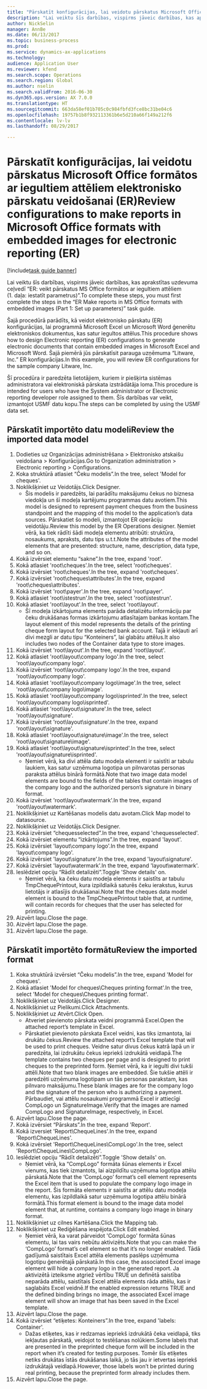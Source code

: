 ```yaml
--- 
title: "Pārskatīt konfigurācijas, lai veidotu pārskatus Microsoft Office formātos ar iegultiem attēliem elektronisko pārskatu veidošanai (ER)"
description: "Lai veiktu šīs darbības, vispirms jāveic darbības, kas aprakstītas uzdevuma ceļvedī “ER: veikt pārskatus MS Office formātos ar iegultiem attēliem (1. daļa: iestatīt parametrus)”."
author: NickSelin
manager: AnnBe
ms.date: 06/13/2017
ms.topic: business-process
ms.prod: 
ms.service: dynamics-ax-applications
ms.technology: 
audience: Application User
ms.reviewer: kfend
ms.search.scope: Operations
ms.search.region: Global
ms.author: nselin
ms.search.validFrom: 2016-06-30
ms.dyn365.ops.version: AX 7.0.0
ms.translationtype: HT
ms.sourcegitcommit: 663da58ef01b705c0c984fbfd3fce8bc31be04c6
ms.openlocfilehash: 19757b1b8f932113361b6e5d210a66f149a212f6
ms.contentlocale: lv-lv
ms.lasthandoff: 08/29/2017

---
```

# <a name="review-configurations-to-make-reports-in-microsoft-office-formats-with-embedded-images-for-electronic-reporting-er"></a><span data-ttu-id="6bdff-103">Pārskatīt konfigurācijas, lai veidotu pārskatus Microsoft Office formātos ar iegultiem attēliem elektronisko pārskatu veidošanai (ER)</span><span class="sxs-lookup"><span data-stu-id="6bdff-103">Review configurations to make reports in Microsoft Office formats with embedded images for electronic reporting (ER)</span></span>

[!include[task guide banner](../../includes/task-guide-banner.md)]

<span data-ttu-id="6bdff-104">Lai veiktu šīs darbības, vispirms jāveic darbības, kas aprakstītas uzdevuma ceļvedī “ER: veikt pārskatus MS Office formātos ar iegultiem attēliem (1. daļa: iestatīt parametrus)”.</span><span class="sxs-lookup"><span data-stu-id="6bdff-104">To complete these steps, you must first complete the steps in the “ER Make reports in MS Office formats with embedded images (Part 1: Set up parameters)” task guide.</span></span>

<span data-ttu-id="6bdff-105">Šajā procedūrā parādīts, kā veidot elektronisko pārskatu (ER) konfigurācijas, lai programmā Microsoft Excel un Microsoft Word ģenerētu elektroniskos dokumentus, kas satur iegultos attēlus.</span><span class="sxs-lookup"><span data-stu-id="6bdff-105">This procedure shows how to design Electronic reporting (ER) configurations to generate electronic documents that contain embedded images in Microsoft Excel and Microsoft Word.</span></span> <span data-ttu-id="6bdff-106">Šajā piemērā jūs pārskatīsit parauga uzņēmuma “Litware, Inc.” ER konfigurācijas.</span><span class="sxs-lookup"><span data-stu-id="6bdff-106">In this example, you will review ER configurations for the sample company Litware, Inc.</span></span> 

<span data-ttu-id="6bdff-107">Šī procedūra ir paredzēta lietotājiem, kuriem ir piešķirta sistēmas administratora vai elektroniskā pārskata izstrādātāja loma.</span><span class="sxs-lookup"><span data-stu-id="6bdff-107">This procedure is intended for users who have the System administrator or Electronic reporting developer role assigned to them.</span></span> <span data-ttu-id="6bdff-108">Šīs darbības var veikt, izmantojot USMF datu kopu.</span><span class="sxs-lookup"><span data-stu-id="6bdff-108">The steps can be completed by using the USMF data set.</span></span>


## <a name="review-the-imported-data-model"></a><span data-ttu-id="6bdff-109">Pārskatīt importēto datu modeli</span><span class="sxs-lookup"><span data-stu-id="6bdff-109">Review the imported data model</span></span>
1. <span data-ttu-id="6bdff-110">Dodieties uz Organizācijas administrēšana > Elektronisko atskaišu veidošana > Konfigurācijas.</span><span class="sxs-lookup"><span data-stu-id="6bdff-110">Go to Organization administration > Electronic reporting > Configurations.</span></span>
2. <span data-ttu-id="6bdff-111">Koka struktūrā atlasiet “Čeku modelis”.</span><span class="sxs-lookup"><span data-stu-id="6bdff-111">In the tree, select 'Model for cheques'.</span></span>
3. <span data-ttu-id="6bdff-112">Noklikšķiniet uz Veidotājs.</span><span class="sxs-lookup"><span data-stu-id="6bdff-112">Click Designer.</span></span>
    * <span data-ttu-id="6bdff-113">Šis modelis ir paredzēts, lai parādītu maksājumu čekus no biznesa viedokļa un šī modeļa kartējumu programmas datu avotiem.</span><span class="sxs-lookup"><span data-stu-id="6bdff-113">This model is designed to represent payment cheques from the business standpoint and the mapping of this model to the application’s data sources.</span></span> <span data-ttu-id="6bdff-114">Pārskatiet šo modeli, izmantojot ER operāciju veidotāju.</span><span class="sxs-lookup"><span data-stu-id="6bdff-114">Review this model by the ER Operations designer.</span></span> <span data-ttu-id="6bdff-115">Ņemiet vērā, ka tiek rādīti šādi modeļa elementu atribūti: struktūra, nosaukums, apraksts, datu tips u.t.t.</span><span class="sxs-lookup"><span data-stu-id="6bdff-115">Note the attributes of the model elements that are presented: structure, name, description, data type, and so on.</span></span>   
4. <span data-ttu-id="6bdff-116">Kokā izvērsiet elementu “sakne”.</span><span class="sxs-lookup"><span data-stu-id="6bdff-116">In the tree, expand 'root'.</span></span>
5. <span data-ttu-id="6bdff-117">Kokā atlasiet 'root\cheques'.</span><span class="sxs-lookup"><span data-stu-id="6bdff-117">In the tree, select 'root\cheques'.</span></span>
6. <span data-ttu-id="6bdff-118">Kokā izvērsiet 'root\cheques'.</span><span class="sxs-lookup"><span data-stu-id="6bdff-118">In the tree, expand 'root\cheques'.</span></span>
7. <span data-ttu-id="6bdff-119">Kokā izvērsiet 'root\cheques\attributes'.</span><span class="sxs-lookup"><span data-stu-id="6bdff-119">In the tree, expand 'root\cheques\attributes'.</span></span>
8. <span data-ttu-id="6bdff-120">Kokā izvērsiet 'root\payer'.</span><span class="sxs-lookup"><span data-stu-id="6bdff-120">In the tree, expand 'root\payer'.</span></span>
9. <span data-ttu-id="6bdff-121">Kokā atlasiet 'root\istestrun'.</span><span class="sxs-lookup"><span data-stu-id="6bdff-121">In the tree, select 'root\istestrun'.</span></span>
10. <span data-ttu-id="6bdff-122">Kokā atlasiet 'root\layout'.</span><span class="sxs-lookup"><span data-stu-id="6bdff-122">In the tree, select 'root\layout'.</span></span>
    * <span data-ttu-id="6bdff-123">Šī modeļa izkārtojuma elements parāda detalizētu informāciju par čeku drukāšanas formas izkārtojumu atlasītajam bankas kontam.</span><span class="sxs-lookup"><span data-stu-id="6bdff-123">The layout element of this model represents the details of the printing cheque form layout for the selected bank account.</span></span> <span data-ttu-id="6bdff-124">Tajā ir iekļauti arī divi mezgli ar datu tipu “Konteiners”, lai glabātu attēlus.</span><span class="sxs-lookup"><span data-stu-id="6bdff-124">It also includes two nodes of the Container data type to store images.</span></span>   
11. <span data-ttu-id="6bdff-125">Kokā izvērsiet 'root\layout'.</span><span class="sxs-lookup"><span data-stu-id="6bdff-125">In the tree, expand 'root\layout'.</span></span>
12. <span data-ttu-id="6bdff-126">Kokā atlasiet 'root\layout\company logo'.</span><span class="sxs-lookup"><span data-stu-id="6bdff-126">In the tree, select 'root\layout\company logo'.</span></span>
13. <span data-ttu-id="6bdff-127">Kokā izvērsiet 'root\layout\company logo'.</span><span class="sxs-lookup"><span data-stu-id="6bdff-127">In the tree, expand 'root\layout\company logo'.</span></span>
14. <span data-ttu-id="6bdff-128">Kokā atlasiet 'root\layout\company logo\image'.</span><span class="sxs-lookup"><span data-stu-id="6bdff-128">In the tree, select 'root\layout\company logo\image'.</span></span>
15. <span data-ttu-id="6bdff-129">Kokā atlasiet 'root\layout\company logo\isprinted'.</span><span class="sxs-lookup"><span data-stu-id="6bdff-129">In the tree, select 'root\layout\company logo\isprinted'.</span></span>
16. <span data-ttu-id="6bdff-130">Kokā atlasiet 'root\layout\signature'.</span><span class="sxs-lookup"><span data-stu-id="6bdff-130">In the tree, select 'root\layout\signature'.</span></span>
17. <span data-ttu-id="6bdff-131">Kokā izvērsiet 'root\layout\signature'.</span><span class="sxs-lookup"><span data-stu-id="6bdff-131">In the tree, expand 'root\layout\signature'.</span></span>
18. <span data-ttu-id="6bdff-132">Kokā atlasiet 'root\layout\signature\image'.</span><span class="sxs-lookup"><span data-stu-id="6bdff-132">In the tree, select 'root\layout\signature\image'.</span></span>
19. <span data-ttu-id="6bdff-133">Kokā atlasiet 'root\layout\signature\isprinted'.</span><span class="sxs-lookup"><span data-stu-id="6bdff-133">In the tree, select 'root\layout\signature\isprinted'.</span></span>
    * <span data-ttu-id="6bdff-134">Ņemiet vērā, ka divi attēla datu modeļa elementi ir saistīti ar tabulu laukiem, kas satur uzņēmuma logotipa un pilnvarotas personas paraksta attēlus binārā formātā.</span><span class="sxs-lookup"><span data-stu-id="6bdff-134">Note that two image data model elements are bound to the fields of the tables that contain images of the company logo and the authorized person’s signature in binary format.</span></span>  
20. <span data-ttu-id="6bdff-135">Kokā izvērsiet 'root\layout\watermark'.</span><span class="sxs-lookup"><span data-stu-id="6bdff-135">In the tree, expand 'root\layout\watermark'.</span></span>
21. <span data-ttu-id="6bdff-136">Noklikšķiniet uz Kartēšanas modelis datu avotam.</span><span class="sxs-lookup"><span data-stu-id="6bdff-136">Click Map model to datasource.</span></span>
22. <span data-ttu-id="6bdff-137">Noklikšķiniet uz Veidotājs.</span><span class="sxs-lookup"><span data-stu-id="6bdff-137">Click Designer.</span></span>
23. <span data-ttu-id="6bdff-138">Kokā izvērsiet “chequesselected”.</span><span class="sxs-lookup"><span data-stu-id="6bdff-138">In the tree, expand 'chequesselected'.</span></span>
24. <span data-ttu-id="6bdff-139">Kokā izvērsiet elementu “izkārtojums”.</span><span class="sxs-lookup"><span data-stu-id="6bdff-139">In the tree, expand 'layout'.</span></span>
25. <span data-ttu-id="6bdff-140">Kokā izvērsiet 'layout\company logo'.</span><span class="sxs-lookup"><span data-stu-id="6bdff-140">In the tree, expand 'layout\company logo'.</span></span>
26. <span data-ttu-id="6bdff-141">Kokā izvērsiet 'layout\signature'.</span><span class="sxs-lookup"><span data-stu-id="6bdff-141">In the tree, expand 'layout\signature'.</span></span>
27. <span data-ttu-id="6bdff-142">Kokā izvērsiet 'layout\watermark'.</span><span class="sxs-lookup"><span data-stu-id="6bdff-142">In the tree, expand 'layout\watermark'.</span></span>
28. <span data-ttu-id="6bdff-143">Ieslēdziet opciju “Rādīt detalizēti”.</span><span class="sxs-lookup"><span data-stu-id="6bdff-143">Toggle 'Show details' on.</span></span>
    * <span data-ttu-id="6bdff-144">Ņemiet vērā, ka čeku datu modeļa elements ir saistīts ar tabulu TmpChequePrintout, kura izpildlaikā saturēs čeku ierakstus, kurus lietotājs ir atlasījis drukāšanai.</span><span class="sxs-lookup"><span data-stu-id="6bdff-144">Note that the cheques data model element is bound to the TmpChequePrintout table that, at runtime, will contain records for cheques that the user has selected for printing.</span></span>   
29. <span data-ttu-id="6bdff-145">Aizvērt lapu.</span><span class="sxs-lookup"><span data-stu-id="6bdff-145">Close the page.</span></span>
30. <span data-ttu-id="6bdff-146">Aizvērt lapu.</span><span class="sxs-lookup"><span data-stu-id="6bdff-146">Close the page.</span></span>
31. <span data-ttu-id="6bdff-147">Aizvērt lapu.</span><span class="sxs-lookup"><span data-stu-id="6bdff-147">Close the page.</span></span>

## <a name="review-the-imported-format"></a><span data-ttu-id="6bdff-148">Pārskatīt importēto formātu</span><span class="sxs-lookup"><span data-stu-id="6bdff-148">Review the imported format</span></span>
1. <span data-ttu-id="6bdff-149">Koka struktūrā izvērsiet “Čeku modelis”.</span><span class="sxs-lookup"><span data-stu-id="6bdff-149">In the tree, expand 'Model for cheques'.</span></span>
2. <span data-ttu-id="6bdff-150">Kokā atlasiet 'Model for cheques\Cheques printing format'.</span><span class="sxs-lookup"><span data-stu-id="6bdff-150">In the tree, select 'Model for cheques\Cheques printing format'.</span></span>
3. <span data-ttu-id="6bdff-151">Noklikšķiniet uz Veidotājs.</span><span class="sxs-lookup"><span data-stu-id="6bdff-151">Click Designer.</span></span>
4. <span data-ttu-id="6bdff-152">Noklikšķiniet uz Pielikumi.</span><span class="sxs-lookup"><span data-stu-id="6bdff-152">Click Attachments.</span></span>
5. <span data-ttu-id="6bdff-153">Noklikšķiniet uz Atvērt.</span><span class="sxs-lookup"><span data-stu-id="6bdff-153">Click Open.</span></span>
    * <span data-ttu-id="6bdff-154">Atveriet pievienoto pārskata veidni programmā Excel.</span><span class="sxs-lookup"><span data-stu-id="6bdff-154">Open the attached report’s template in Excel.</span></span>  
    * <span data-ttu-id="6bdff-155">Pārskatiet pievienoto pārskata Excel veidni, kas tiks izmantota, lai drukātu čekus.</span><span class="sxs-lookup"><span data-stu-id="6bdff-155">Review the attached report’s Excel template that will be used to print cheques.</span></span> <span data-ttu-id="6bdff-156">Veidne satur divus čekus katrā lapā un ir paredzēta, lai izdrukātu čekus iepriekš izdrukātā veidlapā.</span><span class="sxs-lookup"><span data-stu-id="6bdff-156">The template contains two cheques per page and is designed to print cheques to the preprinted form.</span></span> <span data-ttu-id="6bdff-157">Ņemiet vērā, ka ir iegulti divi tukši attēli.</span><span class="sxs-lookup"><span data-stu-id="6bdff-157">Note that two blank images are embedded.</span></span> <span data-ttu-id="6bdff-158">Šie tukšie attēli ir paredzēti uzņēmuma logotipam un tās personas parakstam, kas pilnvaro maksājumu.</span><span class="sxs-lookup"><span data-stu-id="6bdff-158">These blank images are for the company logo and the signature of the person who is authorizing a payment.</span></span> <span data-ttu-id="6bdff-159">Pārbaudiet, vai attēlu nosaukumi programmā Excel ir attiecīgi CompLogo un SignatureImage.</span><span class="sxs-lookup"><span data-stu-id="6bdff-159">Verify that the images are named CompLogo and SignatureImage, respectively, in Excel.</span></span>   
6. <span data-ttu-id="6bdff-160">Aizvērt lapu.</span><span class="sxs-lookup"><span data-stu-id="6bdff-160">Close the page.</span></span>
7. <span data-ttu-id="6bdff-161">Kokā izvērsiet “Pārskats”.</span><span class="sxs-lookup"><span data-stu-id="6bdff-161">In the tree, expand 'Report'.</span></span>
8. <span data-ttu-id="6bdff-162">Kokā izversiet 'Report\ChequeLines'.</span><span class="sxs-lookup"><span data-stu-id="6bdff-162">In the tree, expand 'Report\ChequeLines'.</span></span>
9. <span data-ttu-id="6bdff-163">Kokā izvērsiet 'Report\ChequeLines\CompLogo'.</span><span class="sxs-lookup"><span data-stu-id="6bdff-163">In the tree, select 'Report\ChequeLines\CompLogo'.</span></span>
10. <span data-ttu-id="6bdff-164">Ieslēdziet opciju “Rādīt detalizēti”.</span><span class="sxs-lookup"><span data-stu-id="6bdff-164">Toggle 'Show details' on.</span></span>
    * <span data-ttu-id="6bdff-165">Ņemiet vērā, ka “CompLogo” formāta šūnas elements ir Excel vienums, kas tiek izmantots, lai aizpildītu uzņēmuma logotipa attēlu pārskatā.</span><span class="sxs-lookup"><span data-stu-id="6bdff-165">Note that the ‘CompLogo’ format’s cell element represents the Excel item that is used to populate the company logo image in the report.</span></span> <span data-ttu-id="6bdff-166">Šis formāta elements ir saistīts ar attēlu datu modeļa elementu, kas izpildlaikā satur uzņēmuma logotipa attēlu binārā formātā.</span><span class="sxs-lookup"><span data-stu-id="6bdff-166">This format element is bound to the image data model element that, at runtime, contains a company logo image in binary format.</span></span>   
11. <span data-ttu-id="6bdff-167">Noklikšķiniet uz cilnes Kartēšana.</span><span class="sxs-lookup"><span data-stu-id="6bdff-167">Click the Mapping tab.</span></span>
12. <span data-ttu-id="6bdff-168">Noklikšķiniet uz Rediģēšana iespējota.</span><span class="sxs-lookup"><span data-stu-id="6bdff-168">Click Edit enabled.</span></span>
    * <span data-ttu-id="6bdff-169">Ņemiet vērā, ka varat pārveidot 'CompLogo' formāta šūnas elementu, lai tas vairs nebūtu aktivizēts.</span><span class="sxs-lookup"><span data-stu-id="6bdff-169">Note that you can make the ‘CompLogo’ format’s cell element so that it’s no longer enabled.</span></span> <span data-ttu-id="6bdff-170">Tādā gadījumā saistītais Excel attēla elements paslēps uzņēmuma logotipu ģenerētajā pārskatā.</span><span class="sxs-lookup"><span data-stu-id="6bdff-170">In this case, the associated Excel image element will hide a company logo in the generated report.</span></span> <span data-ttu-id="6bdff-171">Ja aktivizētā izteiksme atgriež vērtību TRUE un definētā saistība neparāda attēlu, saistītais Excel attēla elements rāda attēlu, kas ir saglabāts Excel veidnē.</span><span class="sxs-lookup"><span data-stu-id="6bdff-171">If the enabled expression returns TRUE and the defined binding brings no image, the associated Excel image element will show an image that has been saved in the Excel template.</span></span>   
13. <span data-ttu-id="6bdff-172">Aizvērt lapu.</span><span class="sxs-lookup"><span data-stu-id="6bdff-172">Close the page.</span></span>
14. <span data-ttu-id="6bdff-173">Kokā izvērsiet “etiķetes: Konteiners”.</span><span class="sxs-lookup"><span data-stu-id="6bdff-173">In the tree, expand 'labels: Container'.</span></span>
    * <span data-ttu-id="6bdff-174">Dažas etiķetes, kas ir redzamas iepriekš izdrukātā čeka veidlapā, tiks iekļautas pārskatā, veidojot to testēšanas nolūkiem.</span><span class="sxs-lookup"><span data-stu-id="6bdff-174">Some labels that are presented in the preprinted cheque form will be included in the report when it’s created for testing purposes.</span></span> <span data-ttu-id="6bdff-175">Tomēr šīs etiķetes netiks drukātas īstās drukāšanas laikā, jo tās jau ir ietvertas iepriekš izdrukātajā veidlapā.</span><span class="sxs-lookup"><span data-stu-id="6bdff-175">However, those labels won’t be printed during real printing, because the preprinted form already includes them.</span></span>  
15. <span data-ttu-id="6bdff-176">Aizvērt lapu.</span><span class="sxs-lookup"><span data-stu-id="6bdff-176">Close the page.</span></span>


